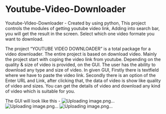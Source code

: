 # Youtube-Video-Downloader
Youtube-VIdeo-Downloader - Created by using python, This project controls the modules of getting youtube video link, Adding into search bar, you will get the result in the screen. Select which one video formate you want to download.

The project “YOUTUBE VIDEO DOWNLOADER” is a total package for a video downloader. The entire project is based on download video. Mainly the project start with coping the video link from youtube. Depending on the quality & size of video is provided, on the GUI. The user has the ability to download any type and  size of video. In given GUI, Firstly there is textfield where we have to paste the video link.
Secondly there is an option of the Enter URL and Link, after clicking that, the data of video is show like quality of video and sizes. You can get the details of video and download any kind of video which is suitable for you. 

The GUI will look like this - 
![Uploading image.png…]()
![Uploading image.png…]()
![Uploading image.png…]()
